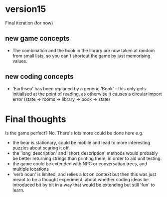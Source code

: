 # version15

Final iteration (for now)

## new game concepts
* The combination and the book in the library are now taken at random from small lists, so you can't shortcut the game by just memorising values.

## new coding concepts
* 'Earthsea' has been replaced by a generic 'Book' - this only gets initialised at the point of reading, as otherwise it causes a circular import error (state -> rooms -> library -> book -> state)

# Final thoughts

Is the game perfect? No. There's lots more could be done here e.g.
- the bear is stationary, could be mobile and lead to more interesting puzzles about scaring it off.
- the 'long_description' and 'short_description' methods would probably be better returning strings than printing them, in order to aid unit testing.
- the game could be extended with NPC or conversation trees, and multiple locations
- 'verb noun' is limited, and relies a lot on context
but then this was just meant to be a thought experiment, about whether coding ideas be introduced bit by bit in a way that would be extending but still 'fun' to learn.

